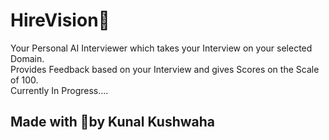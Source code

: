 # HireVision🏢
Your Personal AI Interviewer which takes your Interview on your selected Domain.<br>
Provides Feedback based on your Interview and gives Scores on the Scale of 100.<br>
Currently In Progress....

## Made with 💖by Kunal Kushwaha